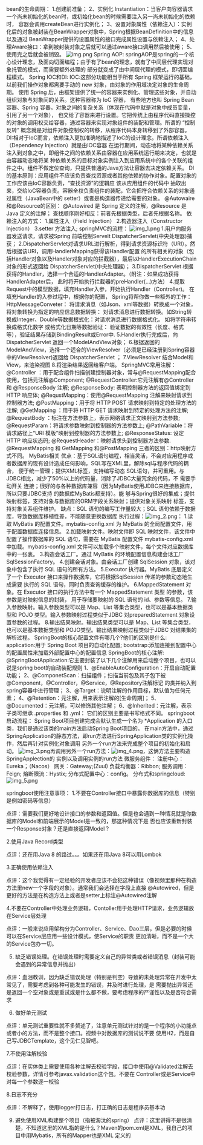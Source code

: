 bean的生命周期：
        1.创建前准备；
        2、实例化 Instantiation：当客户向容器请求一个尚未初始化的bean时，或初始化bean的时候需要注入另一尚未初始化的依赖时，
    容器会调用createBean进行实例化；
        3、设置对象属性（依赖注入）：实例化后的对象被封装在BeanWrapper对象中，Spring根据BeanDefinition中的信息以及通过
    BeanWrapper提供的设置属性的接口完成属性设置与依赖注入；
        4、处理Aware接口：拿到被封装对象之后就可以通过aware接口调用然后被使用；
        5、使用完之后就会被销毁。
    ![img.png](img.png)
Spring AOP:
    springAOP是spring的一个核心设计理念，及面向切面编程；由于有了bean的理念，就有了中间层代理实现对象托管的模式，而需要额外处理的
部分就变成了由中间层代理的模式，即切面编程模式。
Spring IOC和DI:
    IOC:这部分功能相当于所有 Spring 框架运行的基础，以前我们操作对象都需要手动的 new 对象，由对象的作用域决定对象的生命周期。
使用 Spring 后，由框架提供了统一的容器来实例化、管理这些对象，并自动组织对象与对象间的关系。这种容器称为 IoC 容器，
有些地方也叫 Spring Bean 容器、Spring 容器。对象之间的复杂关系（体现在代码中就是对象中成员变量，引用了另一个对象），
也交给了容器来进行设置。它把传统上由程序代码直接操控的对象的调用权交给容器，通过容器来实现对象组件的装配和管理。所谓的
“控制反转” 概念就是对组件对象控制权的转移，从程序代码本身转移到了外部容器。
    DI:相对于IoC而言，依赖注入更加准确地描述了IoC的设计理念。所谓依赖注入（Dependency Injection）就是由IOC容器
在运行期间，动态地将某种依赖关系注入到对象之中，即组件之间的依赖关系由容器在应用系统运行期来决定，也就是由容器动态地将某
种依赖关系的目标对象实例注入到应用系统中的各个关联的组件之中。组件不做定位查询，只提供普通的Java方法让容器去决定依赖关系。
    DI的基本原则：应用组件不应该负责查找资源或者其他依赖的协作对象。配置对象的工作应该由IoC容器负责，“查找资源”的逻辑应
该从应用组件的代码中 抽取出来，交给IoC容器负责。容器全权负责组件的装配，它会把符合依赖关系的对象通过属性（JavaBean中的
setter）或者是构造器传递给需要的对象。
@Autowaire和@Resource的区别：
    @Autowired 是 Spring 定义的注解，@Resource 是 Java 定义的注解；
    查找顺序刚好相反：前者先根据类型，后者先根据名称。
依赖注入的方式：
    1.属性注入（Field Injection）
    2.构造器注入（Constructor Injection） 
    3.setter 方法注入; 
springMVC的流程：
    ![img_1.png](img_1.png)
    1.用户向服务器发送请求，请求被Spring 前端控制Servelt DispatcherServlet(中央处理器)捕获；
    2.DispatcherServlet对请求URL进行解析，得到请求资源标识符（URI）。然后根据该URI，调用HandlerMapping获得该Handler配置
的所有相关的对象（包括Handler对象以及Handler对象对应的拦截器），最后以HandlerExecutionChain对象的形式返回给
DispatcherServlet(中央处理器)；
    3.DispatcherServlet 根据获得的Handler，选择一个合适的HandlerAdapter。（附注：如果成功获得HandlerAdapter后，
此时将开始执行拦截器的preHandler(…)方法）
    4.提取Request中的模型数据，填充Handler入参，开始执行Handler（Controller)。 在填充Handler的入参过程中，根据你的配置，
Spring将帮你做一些额外的工作：
HttpMessageConveter： 将请求消息（如Json、xml等数据）转换成一个对象，将对象转换为指定的响应信息数据转换：
对请求消息进行数据转换。如String转换成Integer、Double等数据根式化：对请求消息进行数据格式化。 如将字符串转换成格式化数字
或格式化日期等数据验证： 验证数据的有效性（长度、格式等），验证结果存储到BindingResult或Error中.
    5.Handler执行完成后，向DispatcherServlet 返回一个ModelAndView对象；
    6.根据返回的ModelAndView，选择一个适合的ViewResolver（必须是已经注册到Spring容器中的ViewResolver)返回给
DispatcherServlet ；
    7.ViewResolver 结合Model和View，来渲染视图
    8.将渲染结果返回给客户端。
SpringMVC常用注解：
    @Controller ：用于配合组件扫描创建控制器对象，常与@RequestMapping配合使用，包括元注解@Component;
    @RequestController:它元注解有@Controller 和 @ResponseBody 注解;
    @ResponseBody: 表明控制器方法的返回值绑定到 HTTP 响应体;
    @RequstMapping：使用@RequestMapping 注解来映射请求到控制器方法;
    @PostMapping：用于将 HTTP POST 请求映射到特定的处理方法的注解;
    @GetMapping ：用于将 HTTP GET 请求映射到特定的处理方法的注解;
    @RequestBody ：标注在方法参数上，表示网络请求正文映射到方法参数;
    @RequestParam：将请求参数映射到控制器的方法参数上;
    @PathVariable：将请求路径上“URI 模版”映射到控制器的方法参数上;
    @ResponseStatus: 设定 HTTP 响应状态码;
    @RequestHeader：映射请求头到控制器方法参数.
@RequestMapping 和 GetMapping 和@PostMapping 三者的区别：http映射方式不同。
MyBatis相关
    优点：基于SQL语句编程，相当灵活，不会对应用程序或者数据库的现有设计造成任何影响，SQL写在XML里，解除sql与程序代码的耦合，
便于统一管理；提供XML标签，支持编写动态 SQL语句，并可重用。与JDBC相比，减少了50%以上的代码量，消除了JDBC大量冗余的代码，不
需要手动开关 连接；很好的与各种数据库兼容（因为MyBatis使用JDBC来连接数据库，所以只要JDBC支持 的数据库MyBatis都支持）。能
够与Spring很好的集成；提供映射标签，支持对象与数据库的ORM字段关系映射；提供对象关系映射 标签，支持对象关系组件维护。
    缺点：SQL 语句的编写工作量较大；SQL 语句依赖于数据库，导致数据库移植性差，不能随意更换数据库
执行过程：![img_2.png](img_2.png)： 
    1.读取 MyBatis 的配置文件。mybatis-config.xml 为 MyBatis 的全局配置文件，用于配置数据库连接信息。
    2.加载映射文件。映射文件即 SQL 映射文件，该文件中配置了操作数据库的 SQL 语句，需要在 MyBatis 配置文件 
mybatis-config.xml 中加载。mybatis-config.xml 文件可以加载多个映射文件，每个文件对应数据库中的一张表。
    3.构造会话工厂。通过 MyBatis 的环境配置信息构建会话工厂 SqlSessionFactory。
    4.创建会话对象。由会话工厂创建 SqlSession 对象，该对象中包含了执行 SQL 语句的所有方法。
    5.Executor 执行器。MyBatis 底层定义了一个 Executor 接口来操作数据库，它将根据SqlSession 传递的参数动态地生成需要
执行的 SQL 语句，同时负责查询缓存的维护。
    6.MappedStatement 对象。在 Executor 接口的执行方法中有一个 MappedStatement 类型 的参数，该参数是对映射信息的封装，
用于存储要映射的 SQL 语句的 id、参数等信息。
    7.输入参数映射。输入参数类型可以是 Map、List 等集合类型，也可以是基本数据类型和 POJO 类型。输入参数映射过程类似于JDBC
对preparedStatement 对象设置参数的过程。
    8.输出结果映射。输出结果类型可以是 Map、List 等集合类型，也可以是基本数据类型和 POJO类型。输出结果映射过程类似于JDBC
对结果集的解析过程。
SpringBoot的核心配置文件有哪几个?他们的区别是什么:
    application:用于 Spring Boot 项目的自动化配置;
    bootstrap:添加连接到配置中心的配置属性来加载外部配置中心的配置信息
SpringBoot的核心注解:
    @SpringBootApplication:它主要封装了以下几个注解用来启动整个项目，也可以说是spring boot的自动装配规则
        1、@EnableAutoConfiguration：开启自动配置功能；
        2、@ComponetScan：扫描组件；扫描当前包及其子包下被@Component，@Controller，@Service，@Repository注解标记
        的类并纳入到spring容器中进行管理；
        3、@Target：说明注解的作用目标，默认值为任何元素；
        4、@Retention：元注解，用来表示注解的[生命周期]；
        5、@Documented：元注解，可以修饰其他注解；
        6、@Inherited：元注解，表示子类可继承
.properties 和 .yml：
    它们的区别主要是书写格式不同。
springboot启动流程：
        Spring Boot项目创建完成会默认生成一个名为 *Application 的入口类，我们是通过该类的main方法启动Spring Boot项目的。
    在main方法中，通过SpringApplication的静态方法，即run方法进行SpringApplication类的实例化操作，然后再针对实例化对象调用
    另外一个run方法来完成整个项目的初始化和启动。
        ![img_3.png](img_3.png)再调用另外一个run方法：![img_4.png](img_4.png)，这俩方法主要构造SpringApplection的
    实例以及调用实例的run方法
微服务组件：
    注册中心：Eureka；（Nacos）
    网关：Gateway;(Zuul)
    负载均衡器：Ribbon;
    服务调用：Feign;
    熔断限流：Hystix;
    分布式配置中心：config。
分布式和springcloud:
    ![img_5.png](img_5.png)

springboot使用注意事项：
1.不要在Controller接口中暴露你数据库的信息（特别是例如密码等信息）

点评：需要我们更好地设计接口的参数和返回值。但是也会遇到一种情况就是你数据库的Model和前端展示的Model是一致的，那这种情况下是
否也应该重新封装一个Response对象？还是直接返回Model？

2.使用Java Record类型

点评：还在用Java 8 的路过。。。如果还在用Java 8可以用Lombok

3.正确使用依赖注入

点评：这个我觉得有一定经验的开发者应该不会犯这种错误（像视频里那种在构造方法里new一个字段的对象）。通常我们会选择在字段上直接
@Autowired，但是更好的方法是在构造方法上或者是setter上标注@Autowired注解

4.不要在Controller中处理业务逻辑，Contoller用于处理HTTP请求，业务逻辑放在Service层处理

点评：一般来说应用架构分为Controller、Service、Dao三层，但是必要的时候可以在Service层应用一些设计模式，使Service的职责
更加清晰，而不是一个大的Service包办一切。

5. 缺乏错误处理。在错误处理时需要定义自己的异常类或者错误消息（封装可能会遇到的异常信息并抛出）

点评：血泪教训，因为缺乏错误处理（特别是判空）导致的未处理异常在开发中太常见了，需要考虑到各种可能发生的错误，并及时进行处理，是
需要抛出异常还是返回一个空对象或是重试或是什么都不做，要考虑程序的严谨性以及是否符合需求

6. 做好单元测试

点评：单元测试重要性就不多赘述了，注意单元测试针对的是一个程序的小功能点或者小的方法，而不是整个接口。视频中对数据库的测试说不要
使用H2，而是自己写JDBCTemplate，这个见仁见智吧。

7.不使用注解校验

点评：在实体类上需要使用各种注解去校验字段，接口中使用@Validated注解去校验参数，详情可参考javax.validation这个包。不要在
Controller或是Service中对每一个参数逐一校验

8.日志不充分

点评：不解释了，使用logger打日志，打正确的日志是程序员基本功

9. 避免使用XML构建整个项目（指被淘汰的spring）
点评：这里讲得不是很清楚，不知道这里的XML指的是什么？Maven的pom.xml是XML，我自己的项目中用Mybatis，所有的Mapper也是XML
定义的
        




    




    
    